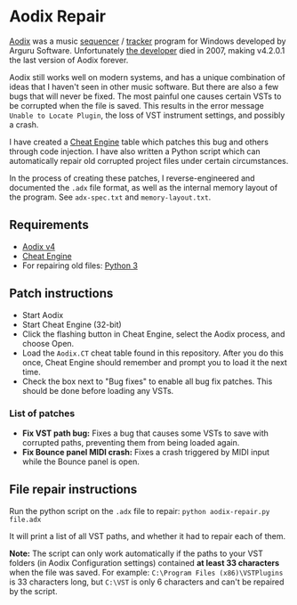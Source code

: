 # Aodix Repair

[Aodix](https://web.archive.org/web/20070819041559/http://www.aodix.com/pageaodixv4.html) was a music [sequencer](https://en.wikipedia.org/wiki/Music_sequencer) / [tracker](https://en.wikipedia.org/wiki/Music_tracker) program for Windows developed by Arguru Software. Unfortunately [the developer](https://en.wikipedia.org/wiki/Juan_Antonio_Arguelles_Rius) died in 2007, making v4.2.0.1 the last version of Aodix forever.

Aodix still works well on modern systems, and has a unique combination of ideas that I haven't seen in other music software. But there are also a few bugs that will never be fixed. The most painful one causes certain VSTs to be corrupted when the file is saved. This results in the error message `Unable to Locate Plugin`, the loss of VST instrument settings, and possibly a crash.

I have created a [Cheat Engine](https://www.cheatengine.org/) table which patches this bug and others through code injection. I have also written a Python script which can automatically repair old corrupted project files under certain circumstances.

In the process of creating these patches, I reverse-engineered and documented the `.adx` file format, as well as the internal memory layout of the program. See `adx-spec.txt` and `memory-layout.txt`.

## Requirements

- [Aodix v4](https://web.archive.org/web/20070819041559/http://www.aodix.com/pageaodixv4.html)
- [Cheat Engine](https://www.cheatengine.org/)
- For repairing old files: [Python 3](https://www.python.org/downloads/)

## Patch instructions

- Start Aodix
- Start Cheat Engine (32-bit)
- Click the flashing button in Cheat Engine, select the Aodix process, and choose Open.
- Load the `Aodix.CT` cheat table found in this repository. After you do this once, Cheat Engine should remember and prompt you to load it the next time.
- Check the box next to "Bug fixes" to enable all bug fix patches. This should be done before loading any VSTs.

### List of patches

- **Fix VST path bug:** Fixes a bug that causes some VSTs to save with corrupted paths, preventing them from being loaded again.
- **Fix Bounce panel MIDI crash:** Fixes a crash triggered by MIDI input while the Bounce panel is open.

## File repair instructions

Run the python script on the `.adx` file to repair: `python aodix-repair.py file.adx`

It will print a list of all VST paths, and whether it had to repair each of them.

**Note:** The script can only work automatically if the paths to your VST folders (in Aodix Configuration settings) contained **at least 33 characters** when the file was saved. For example: `C:\Program Files (x86)\VSTPlugins` is 33 characters long, but `C:\VST` is only 6 characters and can't be repaired by the script.
